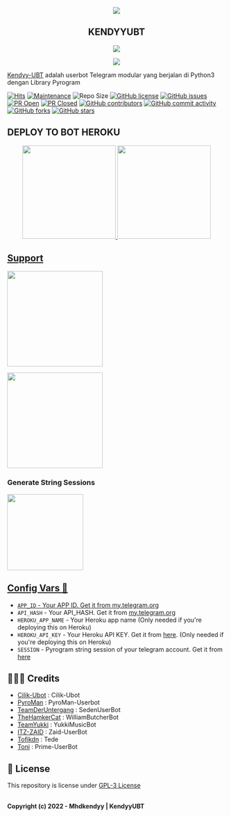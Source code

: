 <p align="center"><img src="https://i0.wp.com/images.hive.blog/DQmZgGvu6YXrMNyDb4wVURLV14WNNSYs58R1kY64HNMSmCL/hive-didver1.gif"></p>
<h2 align="center"> KENDYYUBT </h2>
<p align="center"><img src="https://i0.wp.com/images.hive.blog/DQmZgGvu6YXrMNyDb4wVURLV14WNNSYs58R1kY64HNMSmCL/hive-didver1.gif"></p>

<p align="center"><a href="https://github.com/serwalker/shin-pyro"> <img src="https://telegra.ph/file/6bc7888f28d8798c15a1f.jpg"/></a></p>




[Kendyy-UBT](https://github.com/Mhdkendyy/KendyyUBT) adalah userbot Telegram modular yang berjalan di Python3 dengan Library Pyrogram



[![Hits](https://hits.seeyoufarm.com/api/count/incr/badge.svg?url=https%3A%2F%2Fgithub.com%2Fsandy1709%2Fcatuserbot&count_bg=%2379C83D&title_bg=%23555555&icon=&icon_color=%23E7E7E7&title=hits&edge_flat=false)](https://github.com/Mhdkendyy/kendyyUBT)
[![Maintenance](https://img.shields.io/badge/Maintained%3F-yes-green?&style=flat-square)](https://GitHub.com/Mhdkendyy/kendyyUBT/graphs/commit-activity) 
![Repo Size](https://img.shields.io/github/repo-size/Mhdkendyy/kendyyUBT?&style=flat-square&logo=github)
[![GitHub license](https://img.shields.io/github/license/Mhdkendyy/kendyyUBT?&style=flat-square&logo=github)](https://github.com/Mhdkendyy/kendyyUBT/blob/master/LICENSE)
[![GitHub issues](https://img.shields.io/github/issues/Mhdkendyy/kendyyUBT?&style=flat-square&logo=github)](https://github.com/Mhdkendyy/kendyyUBT/issues)
[![PR Open](https://img.shields.io/github/issues-pr/Mhdkendyy/kendyyUBT?&style=flat-square&logo=github)](https://github.com/Mhdkendyy/kendyyUBT/pulls)
[![PR Closed](https://img.shields.io/github/issues-pr-closed/Mhdkendyy/kendyyUBT?&style=flat-square&logo=github)](https://github.com/Mhdkendyy/kendyyUBT/pulls?q=is:closed)
[![GitHub contributors](https://img.shields.io/github/contributors/Mhdkendyy/kendyyUBT?&style=flat-square&logo=github)](https://GitHub.com/Mhdkendyy/kendyyUBT/graphs/contributors/)
[![GitHub commit activity](https://img.shields.io/github/commit-activity/m/Mhdkendyy/kendyyUBT?&style=flat-square&logo=github)](https://github.com/Mhdkendyy/kendyyUBT/graphs/commit-activity)
[![GitHub forks](https://img.shields.io/github/forks/Mhdkendyy/kendyyUBT?&style=flat-square&logo=github)](https://github.com/Mhdkendyy/kendyyUBT/fork)
[![GitHub stars](https://img.shields.io/github/stars/Mhdkendyy/kendyyUBT?&style=flat-square&logo=github)](https://github.com/Mhdkendyy/kendyyUBT/stargazers)


##  DEPLOY TO BOT HEROKU

<p align="center">
<a href="https://dashboard.heroku.com/new?template=https://github.com/Mhdkendyy/kendyyUBT"><img src="https://img.shields.io/badge/Deploy%20To%20Heroku-blueviolet?style=for-the-badge&logo=heroku" width="215""/</a>
<a href="https://telegram.dog/XTZ_HerokuBot?start=TWhka2VuZHl5L2tlbmR5eVVCVCBtYWlu"><img src="https://img.shields.io/badge/Deploy%20Via%20Telegram-blue?style=for-the-badge&logo=telegram" width="215""/</a>  </p>

## Support
   <a href="https://t.me/about_kendyy"><img src="https://img.shields.io/badge/Channel%20Support%3F-yes-green?&style=flat-square?&logo=telegram" width=220px></a></p>
   <a href="https://t.me/kendyyubtsuportt"><img src="https://img.shields.io/badge/Group%20Support%3F-yes-green?&style=flat-square?&logo=telegram" width=220px></a></p>
   


### Generate  String Sessions

<p align="left">
<a href="https://t.me/StringCilik_Bot"><img src="https://img.shields.io/badge/Generate%20String-blue?style=for-the-badge&logo=telegram" width="175""/</a>  </p>

## Config Vars 📑

- `APP_ID` - Your APP ID. Get it from [my.telegram.org](my.telegram.org)
- `API_HASH` - Your API_HASH. Get it from [my.telegram.org](my.telegram.org)
- `HEROKU_APP_NAME` - Your Heroku app name (Only needed if you're deploying this on Heroku)
- `HEROKU_API_KEY` - Your Heroku API KEY. Get it from [here](https://dashboard.heroku.com/account). (Only needed if you're deploying this on Heroku)
- `SESSION` - Pyrogram string session of your telegram account. Get it from [here](t.me/CilikSupport)

## 👨🏻‍💻 Credits

-  [Cilik-Ubot](https://github.com/grey423/Cilik-Ubot) : Cilik-Ubot
-  [PyroMan](https://github.com/mrismanaziz/PyroMan-Userbot) : PyroMan-Userbot
-  [TeamDerUntergang](https://github.com/TeamDerUntergang/Telegram-SedenUserBot) : SedenUserBot
-  [TheHamkerCat](https://github.com/TheHamkerCat/WilliamButcherBot) : WilliamButcherBot
-  [TeamYukki](https://github.com/TeamYukki/YukkiMusicBot) : YukkiMusicBot
-  [ITZ-ZAID](https://github.com/ITZ-ZAID) : Zaid-UserBot
-  [Tofikdn](https://github.com/tofikdn) : Tede
-  [Toni](https://github.com/Toni880) : Prime-UserBot

## 📑 License
This repository is license under [GPL-3 License](https://github.com/grey423/Cilik-Ubot/blob/master/LICENSE)
<p align="Left">
  </br>
  <b>Copyright (c) 2022 - Mhdkendyy | KendyyUBT</b>
</p>
